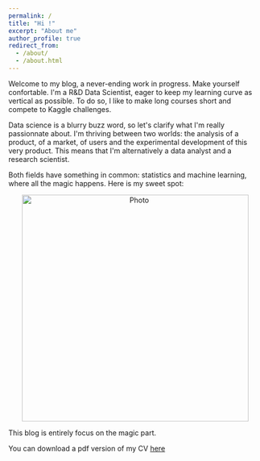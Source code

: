```yaml
---
permalink: /
title: "Hi !"
excerpt: "About me"
author_profile: true
redirect_from: 
  - /about/
  - /about.html
---
```


Welcome to my blog, a never-ending work in progress. Make yourself confortable. 
I'm a R&D Data Scientist, eager to keep my learning curve as vertical as possible.
To do so, I like to make long courses short and compete to Kaggle challenges.

Data science is a blurry buzz word, so let's clarify what I'm really passionnate about.
I'm thriving between two worlds: the analysis of a product, of a market, of users and the experimental development of this very product.
This means that I'm alternatively a data analyst and a research scientist.

Both fields have something in common: statistics and machine learning, where all the magic happens. Here is my sweet spot:

<p align="center">
  <img src="https://vincent-maladiere.github.io/images/sweet_spot.png?raw=true" alt="Photo" style="width: 450px;"/> 
</p>

This blog is entirely focus on the magic part.

You can download a pdf version of my CV [here](https://vincent-maladiere.github.io/files/CV.pdf)



